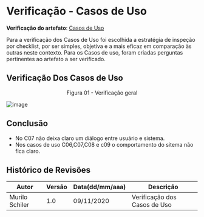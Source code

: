 # Verificação - Casos de Uso
**Verificação do artefato**: [Casos de Uso](https://requisitos-de-software.github.io/2020.1-GuardioesdaSaude/modelagem/dcu.md/)

Para a verificação dos Casos de Uso foi escolhida a estratégia de inspeção por checklist, por ser simples, objetiva e a mais eficaz em comparação às outras neste contexto.
Para os Casos de uso, foram criadas perguntas pertinentes ao artefato a ser verificado.

## Verificação Dos Casos de Uso

<p align='center'>Figura 01 - Verificação geral</p> 

![image](https://user-images.githubusercontent.com/54318472/98709742-8da2f900-2361-11eb-8b5f-a5cfa78d2f72.png)

## Conclusão

- No C07 não deixa claro um diálogo entre usuário e sistema. 
- Nos casos de uso C06,C07,C08 e c09 o comportamento do sitema não fica claro.

## Histórico de Revisões

| Autor | Versão | Data(dd/mm/aaa) | Descrição
|-|-|-|-
|Murilo Schiler | 1.0 | 09/11/2020 | Verificação dos Casos de Uso

